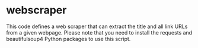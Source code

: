 # webscraper
This code defines a web scraper that can extract the title and all link URLs from a given webpage. Please note that you need to install the requests and beautifulsoup4 Python packages to use this script.
